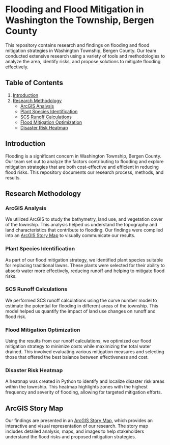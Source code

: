 # Flooding and Flood Mitigation in Washington the Township, Bergen County

This repository contains research and findings on flooding and flood mitigation strategies in Washington Township, Bergen County. Our team conducted extensive research using a variety of tools and methodologies to analyze the area, identify risks, and propose solutions to mitigate flooding effectively.

## Table of Contents

1. [Introduction](#introduction)
2. [Research Methodology](#research-methodology)
   - [ArcGIS Analysis](#arcgis-analysis)
   - [Plant Species Identification](#plant-species-identification)
   - [SCS Runoff Calculations](#scs-runoff-calculations)
   - [Flood Mitigation Optimization](#flood-mitigation-optimization)
   - [Disaster Risk Heatmap](#disaster-risk-heatmap)

## Introduction

Flooding is a significant concern in Washington Township, Bergen County. Our team set out to analyze the factors contributing to flooding and explore mitigation strategies that are both cost-effective and efficient in reducing flood risks. This repository documents our research process, methods, and results.

## Research Methodology

### ArcGIS Analysis

We utilized ArcGIS to study the bathymetry, land use, and vegetation cover of the township. This analysis helped us understand the topography and land characteristics that contribute to flooding. Our findings were compiled into an [ArcGIS Story Map](#arcgis-story-map) to visually communicate our results.

### Plant Species Identification

As part of our flood mitigation strategy, we identified plant species suitable for replacing traditional lawns. These plants were selected for their ability to absorb water more effectively, reducing runoff and helping to mitigate flood risks.

### SCS Runoff Calculations

We performed SCS runoff calculations using the curve number model to estimate the potential for flooding in different areas of the township. This model helped us quantify the impact of land use changes on runoff and flood risk.

### Flood Mitigation Optimization

Using the results from our runoff calculations, we optimized our flood mitigation strategy to minimize costs while maximizing the total water drained. This involved evaluating various mitigation measures and selecting those that offered the best balance between effectiveness and cost.

### Disaster Risk Heatmap

A heatmap was created in Python to identify and localize disaster risk areas within the township. This heatmap highlights zones with the highest frequency and severity of flooding, allowing for targeted mitigation efforts.

## ArcGIS Story Map

Our findings are presented in an [ArcGIS Story Map](YOUR_ARCGIS_STORY_MAP_URL), which provides an interactive and visual representation of our research. The story map includes detailed analysis, maps, and images to help stakeholders understand the flood risks and proposed mitigation strategies.

